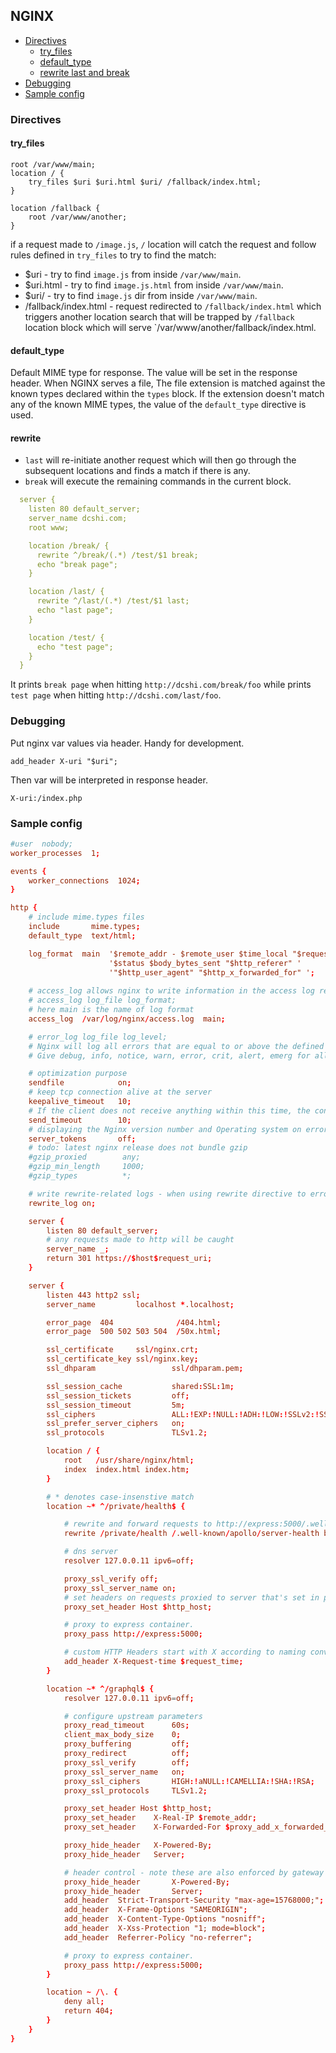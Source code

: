 ## NGINX

* [Directives](#directives)
  * [try_files](#try_files)
  * [default_type](#default_type)
  * [rewrite last and break](#rewrite)
* [Debugging](#debugging)
* [Sample config](#sample-config)

### Directives

#### try_files

```config
root /var/www/main;
location / {
    try_files $uri $uri.html $uri/ /fallback/index.html;
}

location /fallback {
    root /var/www/another;
}
```
if a request made to `/image.js`, `/` location will catch the request and follow rules defined in `try_files` to try to find the match:

* $uri - try to find `image.js` from inside `/var/www/main`.
* $uri.html - try to find `image.js.html` from inside `/var/www/main`.
* $uri/ - try to find `image.js` dir from inside `/var/www/main`.
* /fallback/index.html - request redirected to `/fallback/index.html` which triggers another location search that will be trapped by `/fallback` location block which will serve `/var/www/another/fallback/index.html.

#### default_type
Default MIME type for response. The value will be set in the response header. When NGINX serves a file, The file extension is matched against the known types declared within the `types` block. If the extension doesn't match any of the known MIME types, the value of the `default_type` directive is used.

#### rewrite

- `last` will re-initiate another request which will then go through the subsequent locations and finds a match if there is any.
- `break` will execute the remaining commands in the current block.

```yml
  server {
    listen 80 default_server;
    server_name dcshi.com;
    root www;

    location /break/ {
      rewrite ^/break/(.*) /test/$1 break;
      echo "break page";
    }

    location /last/ {
      rewrite ^/last/(.*) /test/$1 last;
      echo "last page";
    }

    location /test/ {
      echo "test page";
    }
  }
```

It prints `break page` when hitting `http://dcshi.com/break/foo` while prints `test page` when hitting `http://dcshi.com/last/foo`.

### Debugging

Put nginx var values via header. Handy for development.

`add_header X-uri "$uri";`

Then var will be interpreted in response header.

`X-uri:/index.php`


### Sample config

```conf
#user  nobody;
worker_processes  1;

events {
    worker_connections  1024;
}

http {
    # include mime.types files
    include       mime.types;
    default_type  text/html;

    log_format  main  '$remote_addr - $remote_user $time_local "$request" '
                      '$status $body_bytes_sent "$http_referer" '
                      '"$http_user_agent" "$http_x_forwarded_for" ';
                      
    # access_log allows nginx to write information in the access log regarding each request made by a client.
    # access_log log_file log_format;
    # here main is the name of log format
    access_log  /var/log/nginx/access.log  main;

    # error_log log_file log_level;
    # Nginx will log all errors that are equal to or above the defined level.
    # Give debug, info, notice, warn, error, crit, alert, emerg for all levels, set level to warn will log warn, error, crit, alert and emerg level of messages

    # optimization purpose
    sendfile            on;
    # keep tcp connection alive at the server
    keepalive_timeout   10;
    # If the client does not receive anything within this time, the connection is closed.
    send_timeout        10;
    # displaying the Nginx version number and Operating system on error pages and in the “Server” HTTP response header field
    server_tokens       off;
    # todo: latest nginx release does not bundle gzip
    #gzip_proxied        any;
    #gzip_min_length     1000;
    #gzip_types          *;

    # write rewrite-related logs - when using rewrite directive to error_log with notice as severity level
    rewrite_log on;

    server {
        listen 80 default_server;
        # any requests made to http will be caught
    	server_name _;
    	return 301 https://$host$request_uri;
    }

    server {
        listen 443 http2 ssl;
        server_name         localhost *.localhost;

        error_page  404              /404.html;
        error_page  500 502 503 504  /50x.html;

        ssl_certificate     ssl/nginx.crt;
        ssl_certificate_key ssl/nginx.key;
        ssl_dhparam                 ssl/dhparam.pem;

        ssl_session_cache           shared:SSL:1m;
        ssl_session_tickets         off;
        ssl_session_timeout         5m;
        ssl_ciphers                 ALL:!EXP:!NULL:!ADH:!LOW:!SSLv2:!SSLv3:!MD5:!RC4;
        ssl_prefer_server_ciphers   on;
        ssl_protocols               TLSv1.2;

        location / {
            root   /usr/share/nginx/html;
            index  index.html index.htm;
        }

        # * denotes case-insenstive match
        location ~* ^/private/health$ {

            # rewrite and forward requests to http://express:5000/.well-known/apollo/server-health
            rewrite /private/health /.well-known/apollo/server-health break;

            # dns server
            resolver 127.0.0.11 ipv6=off;

            proxy_ssl_verify off;
            proxy_ssl_server_name on;
            # set headers on requests proxied to server that's set in proxy_pass
            proxy_set_header Host $http_host;

            # proxy to express container.
            proxy_pass http://express:5000;

            # custom HTTP Headers start with X according to naming convention
            add_header X-Request-time $request_time;
        }

        location ~* ^/graphql$ {
            resolver 127.0.0.11 ipv6=off;

            # configure upstream parameters
            proxy_read_timeout      60s;
            client_max_body_size    0;
            proxy_buffering         off;
            proxy_redirect          off;
            proxy_ssl_verify        off;
            proxy_ssl_server_name   on;
            proxy_ssl_ciphers       HIGH:!aNULL:!CAMELLIA:!SHA:!RSA;
            proxy_ssl_protocols     TLSv1.2;

            proxy_set_header Host $http_host;
            proxy_set_header    X-Real-IP $remote_addr;
            proxy_set_header    X-Forwarded-For $proxy_add_x_forwarded_for;

            proxy_hide_header   X-Powered-By;
            proxy_hide_header   Server;

            # header control - note these are also enforced by gateway if not present here
            proxy_hide_header       X-Powered-By;
            proxy_hide_header       Server;
            add_header  Strict-Transport-Security "max-age=15768000;";
            add_header  X-Frame-Options "SAMEORIGIN";
            add_header  X-Content-Type-Options "nosniff";
            add_header  X-Xss-Protection "1; mode=block";
            add_header  Referrer-Policy "no-referrer";

            # proxy to express container.
            proxy_pass http://express:5000;
        }

        location ~ /\. {
            deny all;
            return 404;
        }
    }
}
```
